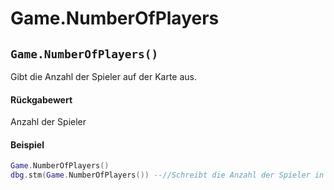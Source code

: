 # Game.NumberOfPlayers

## `Game.NumberOfPlayers()`

Gibt die Anzahl der Spieler auf der Karte aus.

#### Rückgabewert

Anzahl der Spieler

#### Beispiel

```lua
Game.NumberOfPlayers()
dbg.stm(Game.NumberOfPlayers()) --//Schreibt die Anzahl der Spieler in den Chat
```
